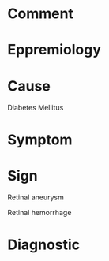 # Comment

# Eppremiology

# Cause

Diabetes Mellitus

# Symptom

# Sign

Retinal aneurysm

Retinal hemorrhage

# Diagnostic
